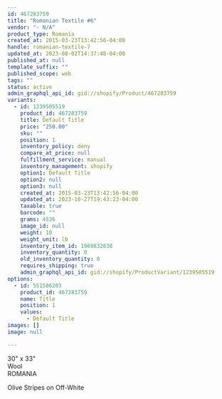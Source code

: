 ```yaml
---
id: 467283759
title: "Romanian Textile #6"
vendor: "- N/A"
product_type: Romania
created_at: 2015-03-23T13:42:56-04:00
handle: romanian-textile-7
updated_at: 2023-08-02T14:37:48-04:00
published_at: null
template_suffix: ""
published_scope: web
tags: ""
status: active
admin_graphql_api_id: gid://shopify/Product/467283759
variants:
  - id: 1239505519
    product_id: 467283759
    title: Default Title
    price: "250.00"
    sku: ""
    position: 1
    inventory_policy: deny
    compare_at_price: null
    fulfillment_service: manual
    inventory_management: shopify
    option1: Default Title
    option2: null
    option3: null
    created_at: 2015-03-23T13:42:56-04:00
    updated_at: 2023-10-27T19:43:23-04:00
    taxable: true
    barcode: ""
    grams: 4536
    image_id: null
    weight: 10
    weight_unit: lb
    inventory_item_id: 1969832838
    inventory_quantity: 0
    old_inventory_quantity: 0
    requires_shipping: true
    admin_graphql_api_id: gid://shopify/ProductVariant/1239505519
options:
  - id: 551586203
    product_id: 467283759
    name: Title
    position: 1
    values:
      - Default Title
images: []
image: null

---
```


30" x 33"  
Wool  
ROMANIA

Olive Stripes on Off-White 

<!-- td {border: 1px solid #ccc;}br {mso-data-placement:same-cell;} -->